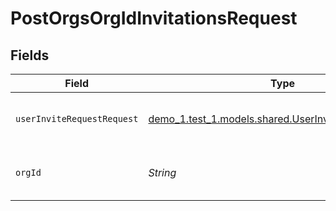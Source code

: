 # PostOrgsOrgIdInvitationsRequest


## Fields

| Field                                                                                                   | Type                                                                                                    | Required                                                                                                | Description                                                                                             |
| ------------------------------------------------------------------------------------------------------- | ------------------------------------------------------------------------------------------------------- | ------------------------------------------------------------------------------------------------------- | ------------------------------------------------------------------------------------------------------- |
| `userInviteRequestRequest`                                                                              | [demo_1.test_1.models.shared.UserInviteRequestRequest](../../models/shared/UserInviteRequestRequest.md) | :heavy_check_mark:                                                                                      | The email and the desired role<br/><br/>                                                                |
| `orgId`                                                                                                 | *String*                                                                                                | :heavy_check_mark:                                                                                      | The Organization ID.<br/><br/>                                                                          |